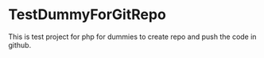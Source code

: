 # TestDummyForGitRepo
This is test project for php for dummies to create repo and push the code in github.
